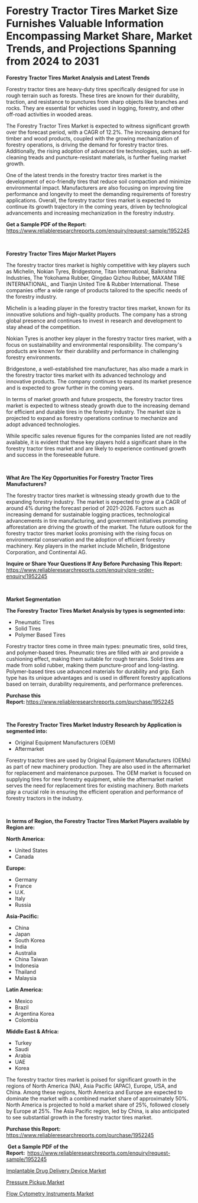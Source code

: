 <p><h1>Forestry Tractor Tires Market Size Furnishes Valuable Information Encompassing Market Share, Market Trends, and Projections Spanning from 2024 to 2031</h1></p><p><strong>Forestry Tractor Tires Market Analysis and Latest Trends</strong></p>
<p><p>Forestry tractor tires are heavy-duty tires specifically designed for use in rough terrain such as forests. These tires are known for their durability, traction, and resistance to punctures from sharp objects like branches and rocks. They are essential for vehicles used in logging, forestry, and other off-road activities in wooded areas.</p><p>The Forestry Tractor Tires Market is expected to witness significant growth over the forecast period, with a CAGR of 12.2%. The increasing demand for timber and wood products, coupled with the growing mechanization of forestry operations, is driving the demand for forestry tractor tires. Additionally, the rising adoption of advanced tire technologies, such as self-cleaning treads and puncture-resistant materials, is further fueling market growth.</p><p>One of the latest trends in the forestry tractor tires market is the development of eco-friendly tires that reduce soil compaction and minimize environmental impact. Manufacturers are also focusing on improving tire performance and longevity to meet the demanding requirements of forestry applications. Overall, the forestry tractor tires market is expected to continue its growth trajectory in the coming years, driven by technological advancements and increasing mechanization in the forestry industry.</p></p>
<p><strong>Get a Sample PDF of the Report:&nbsp;</strong> <a href="https://www.reliableresearchreports.com/enquiry/request-sample/1952245">https://www.reliableresearchreports.com/enquiry/request-sample/1952245</a></p>
<p>&nbsp;</p>
<p><strong>Forestry Tractor Tires Major Market Players</strong></p>
<p><p>The forestry tractor tires market is highly competitive with key players such as Michelin, Nokian Tyres, Bridgestone, Titan International, Balkrishna Industries, The Yokohama Rubber, Qingdao Qizhou Rubber, MAXAM TIRE INTERNATIONAL, and Tianjin United Tire & Rubber International. These companies offer a wide range of products tailored to the specific needs of the forestry industry.</p><p>Michelin is a leading player in the forestry tractor tires market, known for its innovative solutions and high-quality products. The company has a strong global presence and continues to invest in research and development to stay ahead of the competition.</p><p>Nokian Tyres is another key player in the forestry tractor tires market, with a focus on sustainability and environmental responsibility. The company's products are known for their durability and performance in challenging forestry environments.</p><p>Bridgestone, a well-established tire manufacturer, has also made a mark in the forestry tractor tires market with its advanced technology and innovative products. The company continues to expand its market presence and is expected to grow further in the coming years.</p><p>In terms of market growth and future prospects, the forestry tractor tires market is expected to witness steady growth due to the increasing demand for efficient and durable tires in the forestry industry. The market size is projected to expand as forestry operations continue to mechanize and adopt advanced technologies.</p><p>While specific sales revenue figures for the companies listed are not readily available, it is evident that these key players hold a significant share in the forestry tractor tires market and are likely to experience continued growth and success in the foreseeable future.</p></p>
<p>&nbsp;</p>
<p><strong>What Are The Key Opportunities For Forestry Tractor Tires Manufacturers?</strong></p>
<p><p>The forestry tractor tires market is witnessing steady growth due to the expanding forestry industry. The market is expected to grow at a CAGR of around 4% during the forecast period of 2021-2026. Factors such as increasing demand for sustainable logging practices, technological advancements in tire manufacturing, and government initiatives promoting afforestation are driving the growth of the market. The future outlook for the forestry tractor tires market looks promising with the rising focus on environmental conservation and the adoption of efficient forestry machinery. Key players in the market include Michelin, Bridgestone Corporation, and Continental AG.</p></p>
<p><strong>Inquire or Share Your Questions If Any Before Purchasing This Report:</strong> <a href="https://www.reliableresearchreports.com/enquiry/pre-order-enquiry/1952245">https://www.reliableresearchreports.com/enquiry/pre-order-enquiry/1952245</a></p>
<p>&nbsp;</p>
<p><strong>Market Segmentation</strong></p>
<p><strong>The Forestry Tractor Tires Market Analysis by types is segmented into:</strong></p>
<p><ul><li>Pneumatic Tires</li><li>Solid Tires</li><li>Polymer Based Tires</li></ul></p>
<p><p>Forestry tractor tires come in three main types: pneumatic tires, solid tires, and polymer-based tires. Pneumatic tires are filled with air and provide a cushioning effect, making them suitable for rough terrains. Solid tires are made from solid rubber, making them puncture-proof and long-lasting. Polymer-based tires use advanced materials for durability and grip. Each type has its unique advantages and is used in different forestry applications based on terrain, durability requirements, and performance preferences.</p></p>
<p><strong>Purchase this Report:&nbsp;</strong><a href="https://www.reliableresearchreports.com/purchase/1952245">https://www.reliableresearchreports.com/purchase/1952245</a></p>
<p>&nbsp;</p>
<p><strong>The Forestry Tractor Tires Market Industry Research by Application is segmented into:</strong></p>
<p><ul><li>Original Equipment Manufacturers (OEM)</li><li>Aftermarket</li></ul></p>
<p><p>Forestry tractor tires are used by Original Equipment Manufacturers (OEMs) as part of new machinery production. They are also used in the aftermarket for replacement and maintenance purposes. The OEM market is focused on supplying tires for new forestry equipment, while the aftermarket market serves the need for replacement tires for existing machinery. Both markets play a crucial role in ensuring the efficient operation and performance of forestry tractors in the industry.</p></p>
<p>&nbsp;</p>
<p><strong>In terms of Region, the Forestry Tractor Tires Market Players available by Region are:</strong></p>
<p>
    <p> <strong> North America: </strong>
        <ul>
            <li>United States</li>
            <li>Canada</li>
        </ul>
        </p> 
    <p> <strong> Europe: </strong>
        <ul>
            <li>Germany</li>
            <li>France</li>
            <li>U.K.</li>
            <li>Italy</li>
            <li>Russia</li>
        </ul>
        </p> 
    <p> <strong> Asia-Pacific: </strong>
        <ul>
            <li>China</li>
            <li>Japan</li>
            <li>South Korea</li>
            <li>India</li>
            <li>Australia</li>
            <li>China Taiwan</li>
            <li>Indonesia</li>
            <li>Thailand</li>
            <li>Malaysia</li>
        </ul>
        </p> 
    <p> <strong> Latin America: </strong>
        <ul>
            <li>Mexico</li>
            <li>Brazil</li>
            <li>Argentina Korea</li>
            <li>Colombia</li>
        </ul>
        </p> 
    <p> <strong> Middle East & Africa: </strong>
        <ul>
            <li>Turkey</li>
            <li>Saudi</li>
            <li>Arabia</li>
            <li>UAE</li>
            <li>Korea</li>
        </ul>
    </p>
    </p>
<p><p>The forestry tractor tires market is poised for significant growth in the regions of North America (NA), Asia Pacific (APAC), Europe, USA, and China. Among these regions, North America and Europe are expected to dominate the market with a combined market share of approximately 50%. North America is projected to hold a market share of 25%, followed closely by Europe at 25%. The Asia Pacific region, led by China, is also anticipated to see substantial growth in the forestry tractor tires market.</p></p>
<p><strong>Purchase this Report: </strong><a href="https://www.reliableresearchreports.com/purchase/1952245">https://www.reliableresearchreports.com/purchase/1952245</a></p>
<p>&nbsp;<strong>Get a Sample PDF of the Report:&nbsp;&nbsp;</strong><a href="https://www.reliableresearchreports.com/enquiry/request-sample/1952245">https://www.reliableresearchreports.com/enquiry/request-sample/1952245</a></p>
<p><strong></strong></p>
<p><p><a href="https://view.publitas.com/reportprime-1/implantable-drug-delivery-device-market-size-share-trends-analysis-report-by-material-by-type-by-end-user-by-region-and-segment-forecasts-2023-2030/">Implantable Drug Delivery Device Market</a></p><p><a href="https://view.publitas.com/reportprime-1/global-pressure-pickup-market-by-types-applications-and-major-players-with-regional-growth-rate-analysis-and-development-situation-from-2023-to-2030/">Pressure Pickup Market</a></p><p><a href="https://view.publitas.com/reportprime-1/flow-cytometry-instruments-market-size-growth-and-forecast-from-2023-2030/">Flow Cytometry Instruments Market</a></p></p>